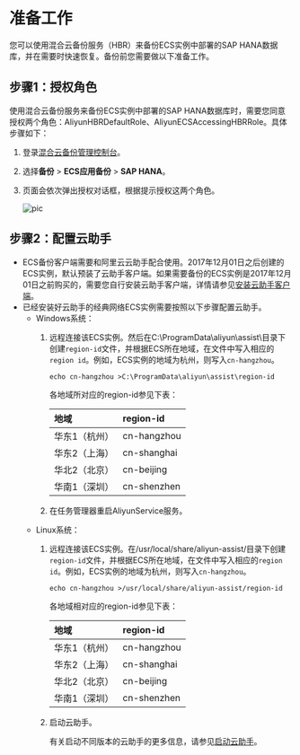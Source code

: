 # 准备工作

您可以使用混合云备份服务（HBR）来备份ECS实例中部署的SAP HANA数据库，并在需要时快速恢复。备份前您需要做以下准备工作。

## 步骤1：授权角色

使用混合云备份服务来备份ECS实例中部署的SAP HANA数据库时，需要您同意授权两个角色：AliyunHBRDefaultRole、AliyunECSAccessingHBRRole。具体步骤如下：

1.  登录[混合云备份管理控制台](https://hbr.console.aliyun.com)。

2.  选择**备份** \> **ECS应用备份** \> **SAP HANA**。

3.  页面会依次弹出授权对话框，根据提示授权这两个角色。

    ![pic](https://static-aliyun-doc.oss-accelerate.aliyuncs.com/assets/img/zh-CN/2631549951/p37733.png)


## 步骤2：配置云助手

-   ECS备份客户端需要和阿里云云助手配合使用。2017年12月01日之后创建的ECS实例，默认预装了云助手客户端。如果需要备份的ECS实例是2017年12月01日之前购买的，需要您自行安装云助手客户端，详情请参见[安装云助手客户端](/cn.zh-CN/运维与监控/云助手/配置云助手客户端/安装云助手客户端.md)。
-   已经安装好云助手的经典网络ECS实例需要按照以下步骤配置云助手。
    -   Windows系统：
        1.  远程连接该ECS实例。然后在C:\\ProgramData\\aliyun\\assist\\目录下创建`region-id`文件，并根据ECS所在地域，在文件中写入相应的`region id`。例如，ECS实例的地域为杭州，则写入`cn-hangzhou`。

            ```
            echo cn-hangzhou >C:\ProgramData\aliyun\assist\region-id
            ```

            各地域所对应的region-id参见下表：

            |地域|region-id|
            |:-|:--------|
            |华东1（杭州）|cn-hangzhou|
            |华东2（上海）|cn-shanghai|
            |华北2（北京）|cn-beijing|
            |华南1（深圳）|cn-shenzhen|

        2.  在任务管理器重启AliyunService服务。
    -   Linux系统：
        1.  远程连接该ECS实例。在/usr/local/share/aliyun-assist/目录下创建`region-id`文件，并根据ECS所在地域，在文件中写入相应的`region id`。例如，ECS实例的地域为杭州，则写入`cn-hangzhou`。

            ```
            echo cn-hangzhou >/usr/local/share/aliyun-assist/region-id
            ```

            各地域相对应的region-id参见下表：

            |地域|region-id|
            |:-|:--------|
            |华东1（杭州）|cn-hangzhou|
            |华东2（上海）|cn-shanghai|
            |华北2（北京）|cn-beijing|
            |华南1（深圳）|cn-shenzhen|

        2.  启动云助手。

            有关启动不同版本的云助手的更多信息，请参见[启动云助手](https://help.aliyun.com/document_detail/134379.html?spm=a2c4g.11186623.6.952.d7377fc1vmkaOe#title-f6s-0gw-m2d)。


